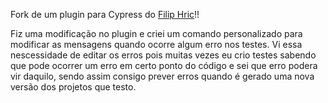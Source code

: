 Fork de um plugin para Cypress do <a href="https://filiphric.com">Filip Hric</a>!!

Fiz uma modificação no plugin e criei um comando personalizado para modificar as mensagens quando ocorre algum erro nos testes.
Vi essa nescessidade de editar os erros pois muitas vezes eu crio testes sabendo que pode ocorrer um erro em certo ponto do código e sei que erro podera vir daquilo, sendo assim consigo prever erros quando é gerado uma nova versão dos projetos que testo.
